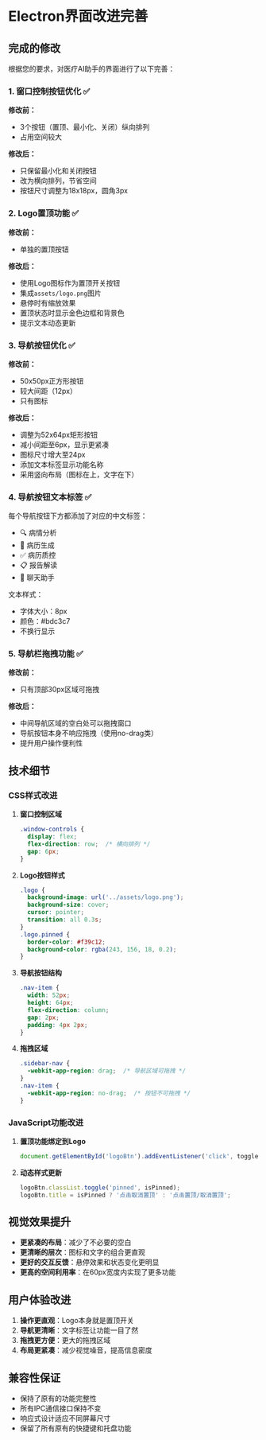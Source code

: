 # Electron界面改进完善

## 完成的修改

根据您的要求，对医疗AI助手的界面进行了以下完善：

### 1. 窗口控制按钮优化 ✅

**修改前：**
- 3个按钮（置顶、最小化、关闭）纵向排列
- 占用空间较大

**修改后：**
- 只保留最小化和关闭按钮
- 改为横向排列，节省空间
- 按钮尺寸调整为18x18px，圆角3px

### 2. Logo置顶功能 ✅

**修改前：**
- 单独的置顶按钮

**修改后：**
- 使用Logo图标作为置顶开关按钮
- 集成`assets/logo.png`图片
- 悬停时有缩放效果
- 置顶状态时显示金色边框和背景色
- 提示文本动态更新

### 3. 导航按钮优化 ✅

**修改前：**
- 50x50px正方形按钮
- 较大间距（12px）
- 只有图标

**修改后：**
- 调整为52x64px矩形按钮
- 减小间距至6px，显示更紧凑
- 图标尺寸增大至24px
- 添加文本标签显示功能名称
- 采用竖向布局（图标在上，文字在下）

### 4. 导航按钮文本标签 ✅

每个导航按钮下方都添加了对应的中文标签：
- 🔍 病情分析
- 📝 病历生成
- ✅ 病历质控
- 📋 报告解读
- 💬 聊天助手

文本样式：
- 字体大小：8px
- 颜色：#bdc3c7
- 不换行显示

### 5. 导航栏拖拽功能 ✅

**修改前：**
- 只有顶部30px区域可拖拽

**修改后：**
- 中间导航区域的空白处可以拖拽窗口
- 导航按钮本身不响应拖拽（使用no-drag类）
- 提升用户操作便利性

## 技术细节

### CSS样式改进

1. **窗口控制区域**
   ```css
   .window-controls {
     display: flex;
     flex-direction: row;  /* 横向排列 */
     gap: 6px;
   }
   ```

2. **Logo按钮样式**
   ```css
   .logo {
     background-image: url('../assets/logo.png');
     background-size: cover;
     cursor: pointer;
     transition: all 0.3s;
   }
   .logo.pinned {
     border-color: #f39c12;
     background-color: rgba(243, 156, 18, 0.2);
   }
   ```

3. **导航按钮结构**
   ```css
   .nav-item {
     width: 52px;
     height: 64px;
     flex-direction: column;
     gap: 2px;
     padding: 4px 2px;
   }
   ```

4. **拖拽区域**
   ```css
   .sidebar-nav {
     -webkit-app-region: drag;  /* 导航区域可拖拽 */
   }
   .nav-item {
     -webkit-app-region: no-drag;  /* 按钮不可拖拽 */
   }
   ```

### JavaScript功能改进

1. **置顶功能绑定到Logo**
   ```javascript
   document.getElementById('logoBtn').addEventListener('click', togglePin);
   ```

2. **动态样式更新**
   ```javascript
   logoBtn.classList.toggle('pinned', isPinned);
   logoBtn.title = isPinned ? '点击取消置顶' : '点击置顶/取消置顶';
   ```

## 视觉效果提升

- **更紧凑的布局**：减少了不必要的空白
- **更清晰的层次**：图标和文字的组合更直观
- **更好的交互反馈**：悬停效果和状态变化更明显
- **更高的空间利用率**：在60px宽度内实现了更多功能

## 用户体验改进

1. **操作更直观**：Logo本身就是置顶开关
2. **导航更清晰**：文字标签让功能一目了然
3. **拖拽更方便**：更大的拖拽区域
4. **布局更紧凑**：减少视觉噪音，提高信息密度

## 兼容性保证

- 保持了原有的功能完整性
- 所有IPC通信接口保持不变
- 响应式设计适应不同屏幕尺寸
- 保留了所有原有的快捷键和托盘功能 